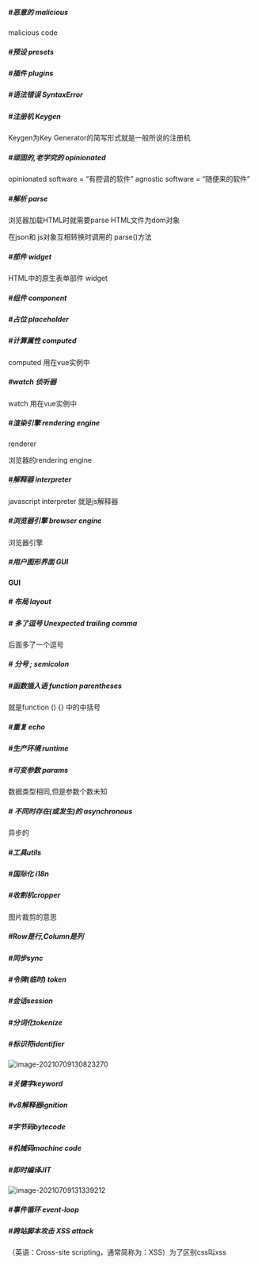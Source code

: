 ##### #恶意的 malicious

malicious code 

##### #预设 presets

##### #插件 plugins

##### #语法错误 SyntaxError

##### #注册机 Keygen

Keygen为Key Generator的简写形式就是一般所说的注册机

##### #顽固的,老学究的 opinionated

opinionated software = “有腔调的软件”
		 agnostic software = “随便来的软件”

##### #解析 parse 

浏览器加载HTML时就需要parse HTML文件为dom对象

在json和 js对象互相转换时调用的 parse()方法

##### #部件 widget

HTML中的原生表单部件 widget

##### #组件 component

##### #占位 placeholder

##### #计算属性 computed

computed 用在vue实例中

##### #watch 侦听器

watch 用在vue实例中

##### #渲染引擎 rendering engine

renderer 

浏览器的rendering engine

##### #解释器 interpreter

javascript interpreter 就是js解释器

##### #浏览器引擎 browser engine

浏览器引擎

##### #用户图形界面 **GUI** 

**GUI** 

##### # 布局 layout

##### # 多了逗号 Unexpected trailing comma 

后面多了一个逗号

##### # 分号 ; semicolon

##### #函数插入语 function parentheses  

就是function () {} 中的中括号

##### #重复 echo

##### #生产环境 runtime

##### #可变参数 params 

数据类型相同,但是参数个数未知

##### # 不同时存在(或发生)的 asynchronous 

异步的

##### #工具utils

##### #国际化 i18n

##### #收割机cropper

图片裁剪的意思

##### #Row是行,Column是列

##### #同步sync

##### #令牌(临时) token

##### #会话session

##### #分词化tokenize

##### #标识符identifier

![image-20210709130823270](C:\Users\inui\AppData\Roaming\Typora\typora-user-images\image-20210709130823270.png)

##### #关键字keyword

#####  

##### #v8解释器ignition 

##### #字节码bytecode 

##### #机械码machine code

##### #即时编译JIT 

![image-20210709131339212](C:\Users\inui\AppData\Roaming\Typora\typora-user-images\image-20210709131339212.png)

##### #事件循环 event-loop

##### #跨站脚本攻击 XSS attack 

（英语：Cross-site scripting，通常简称为：XSS）为了区别css叫xss
